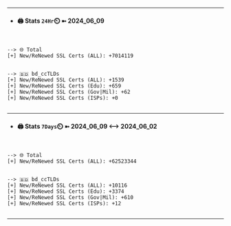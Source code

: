 

---
- #### 🖨️ **Stats** `24Hr`⏲️ ➼ 2024_06_09
```console


--> 🌐 Total
[+] New/ReNewed SSL Certs (ALL): +7014119


--> 🇧🇩 bd_ccTLDs
[+] New/ReNewed SSL Certs (ALL): +1539
[+] New/ReNewed SSL Certs (Edu): +659
[+] New/ReNewed SSL Certs (Gov|Mil): +62
[+] New/ReNewed SSL Certs (ISPs): +0


```

---
- #### 🖨️ **Stats** `7Days`⏲️ ➼ 2024_06_09 <--> 2024_06_02
```console


--> 🌐 Total
[+] New/ReNewed SSL Certs (ALL): +62523344


--> 🇧🇩 bd_ccTLDs
[+] New/ReNewed SSL Certs (ALL): +10116
[+] New/ReNewed SSL Certs (Edu): +3374
[+] New/ReNewed SSL Certs (Gov|Mil): +610
[+] New/ReNewed SSL Certs (ISPs): +12


```

---

